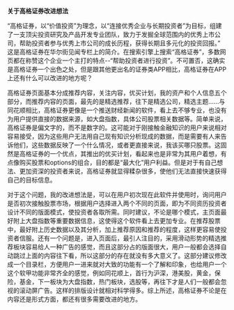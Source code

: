 **关于高格证券改进想法**

“高格证券，以“价值投资”为理念，以“连接优秀企业与长期投资者”为目标，组建了一支顶尖投资研究及产品开发专业团队，致力于发掘全球范围内的优秀上市公司，帮助投资者参与优秀上市公司的成长历程，获得长期且多元化的投资回报。” 这是高格证券在华尔街见闻专栏上的简介。在搜索引擎上搜索“高格证券”，多数网页都在称赞这个企业一个主打的特点--“帮助投资者进行投资”。不可置否，这确实是高格证券一个出色之处，但是跟其他更出名的证券类APP相比，高格证券在APP上还有什么可以改进的地方呢？

高格证券页面基本分成推荐内容，关注内容，优买计划，我的资产和个人信息五个部分，而推荐内容的页面，最先的是精选推荐，往下是精选公司，精选主题......与同花顺相比，高格证券更像是一个推送财经新闻的软件，看上去不够专业，也没有为用户提供直接的数据来源，如大盘指数，具体公司股票相关数据等。简单来说，高格证券是偏文字的，而不是数字的。这可能对于刚接触金融知识的用户来说相对容易接受，因为这些用户无法用自己现有知识分析现成的数据，而是需要有人来告诉他们，这些数据反映了一个什么情况，或者更直接来说，我该买哪只股票。这固然是高格证券的一个优点，其推出的优买计划，看起来也是非常为其用户着想，有点像购买股票和options的组合，目的都是“最大化”用户利益。但是对于有自己想法、更加资深的投资者来说，高格证券就显得糅杂很多，使他们无法直接快速获得自己的目标信息。

对于这个问题，我的改进想法是，可以在用户初次现在此软件并使用时，询问用户是否初次接触股票市场，根据用户选择进入两个不同的页面，即为不同资历投资者设计不同的版面模式，使投资者各取所需。同时建议，不论是哪个模式，主页面最好附上大盘指数等重要数据信息，这使得这个软件看上去更加专业。在推荐股票中，最好附上历史数据以及其分析，加上推荐原因和推荐的程度，这样更容易使投资者信服。还有一个问题是，进入页面后，最引人注目的，采用滑动形势的精选推荐板块容易给人一种广告的感觉，而且这部分占的版面很大，用户一般都会选择自动跳过上面的内容往下看，所以这部分的存在就没有多大意义了。这部分建议修改成一个目录栏，方便用户一进来就对大致的功能有一个了解和印象，也给用户一个这个软甲功能非常齐全的感觉，例如同花顺上，首行为沪深，港美股，黄金，保险，基金，下一板块为大盘指数，热门板块，选股等，再往下才是人们一般都会忽视的滚动屏广告。这样的排版设计就相对科学得多。综上所述，高格证券不论是在内容还是形式方面，都还有很多需要改进的地方。



